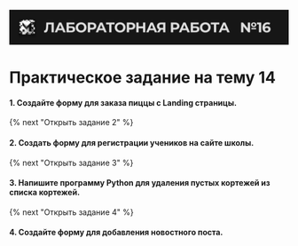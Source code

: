 ![alt MATE Programming Lab](https://github.com/MATE-Programming/Lab_logo/blob/main/lab_16.svg?raw=true)
# Практическое задание на тему 14

#### 1. Создайте форму для заказа пиццы с Landing страницы.

{% next "Открыть задание 2" %}

#### 2. Создать форму для регистрации учеников на сайте школы.
                    
{% next "Открыть задание 3" %}
#### 3. Напишите программу Python для удаления пустых кортежей из списка кортежей.

{% next "Открыть задание 4" %}

#### 4. Создайте форму для добавления новостного поста.
